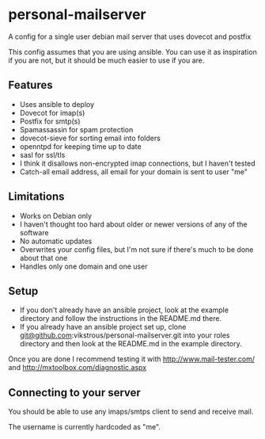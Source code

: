 personal-mailserver
===================

A config for a single user debian mail server that uses dovecot and postfix

This config assumes that you are using ansible. You can use it as inspiration if you are not, but it should be much easier to use if you are.

Features
--------

- Uses ansible to deploy
- Dovecot for imap(s)
- Postfix for smtp(s)
- Spamassassin for spam protection
- dovecot-sieve for sorting email into folders
- openntpd for keeping time up to date
- sasl for ssl/tls
- I think it disallows non-encrypted imap connections, but I haven't tested
- Catch-all email address, all email for your domain is sent to user "me"

Limitations
-----------

- Works on Debian only
- I haven't thought too hard about older or newer versions of any of the software
- No automatic updates
- Overwrites your config files, but I'm not sure if there's much to be done about that one
- Handles only one domain and one user

Setup
-----

- If you don't already have an ansible project, look at the example directory and follow the instructions in the README.md there.
- If you already have an ansible project set up, clone git@github.com:vikstrous/personal-mailserver.git into your roles directory and then look at the README.md in the example directory.

Once you are done I recommend testing it with http://www.mail-tester.com/ and http://mxtoolbox.com/diagnostic.aspx

Connecting to your server
-------------------------

You should be able to use any imaps/smtps client to send and receive mail.

The username is currently hardcoded as "me".
